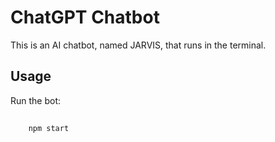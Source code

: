 # ChatGPT Chatbot

This is an AI chatbot, named JARVIS, that runs in the terminal.

## Usage

Run the bot:

##

        npm start
